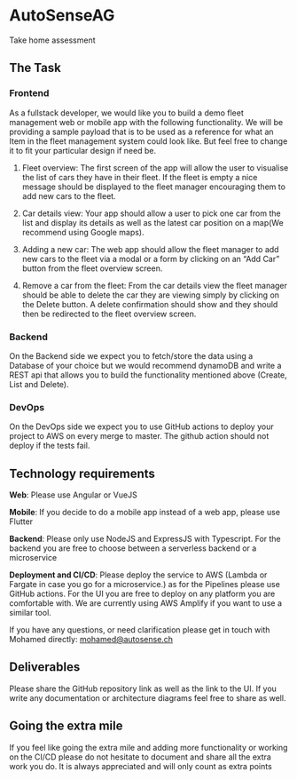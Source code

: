 # AutoSenseAG
Take home assessment

## The Task 
### Frontend 
As a fullstack developer, we would like you to build a demo fleet management web or mobile app with the following functionality. We will be providing a sample payload that is to be used as a reference for what an Item in the fleet management system could look like. But feel free to change it to fit your particular design if need be. 
 
1. Fleet overview: The first screen of the app will allow the user to visualise the list of cars they have in their fleet. If the fleet is empty a nice message should be displayed to the fleet manager encouraging them to add new cars to the fleet. 
 
2. Car details view: Your app should allow a user to pick one car from the list and display its details as well as the latest car position on a map(We recommend using Google maps). 
 
3. Adding a new car: The web app should allow the fleet manager to add new cars to the fleet via a modal or a form by clicking on an “Add Car” button from the fleet overview screen. 
 
4. Remove a car from the fleet: From the car details view the fleet manager should be able to delete the car they are viewing simply by clicking on the Delete button.  A delete confirmation should show and they should then be redirected to the fleet overview screen. 
 
### Backend 
On the Backend side we expect you to fetch/store the data using a Database of your choice but we would recommend dynamoDB and write a REST api that allows you to build the functionality mentioned above (Create, List and Delete). 

### DevOps 
On the DevOps side we expect you to use GitHub actions to deploy your project to AWS on every merge to master. The github action should not deploy if the tests fail.  
 
 
## Technology requirements 
**Web**: Please use Angular or VueJS

**Mobile**: If you decide to do a mobile app instead of a web app, please use Flutter

**Backend**: Please only use NodeJS and ExpressJS with Typescript. For the backend you are free to choose between a serverless backend or a microservice

**Deployment and CI/CD**: Please deploy the service to AWS (Lambda or Fargate in case you go for a microservice.) as for the Pipelines please use GitHub actions. For the UI you are free to deploy on any platform you are comfortable with. We are currently using AWS Amplify if you want to use a similar tool. 
 
If you have any questions, or need clarification please get in touch with Mohamed directly: mohamed@autosense.ch 

## Deliverables 
 
Please share the GitHub repository link as well as the link to the UI. If you write any documentation or architecture diagrams feel free to share as well. 

## Going the extra mile 

If you feel like going the extra mile and adding more functionality or working on the CI/CD please do not hesitate to document and share all the extra work you do. It is always appreciated and will only count as extra points
